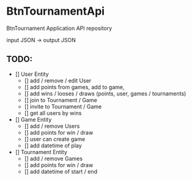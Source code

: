 # BtnTournamentApi 
BtnTournament Application API repository

input JSON -> output JSON

## TODO:
- [] User Entity
  - [] add / remove / edit User
  - [] add points from games, add to game, 
  - [] add wins / looses / draws (points, user, games / tournaments)
  - [] join to Tournament / Game
  - [] invite to Tournament / Game
  - [] get all users by wins
- [] Game Entity
  - [] add / remove Users
  - [] add points for win / draw
  - [] user can create game
  - [] add datetime of play
- [] Tournament Entity
  - [] add / remove Games
  - [] add points for win / draw
  - [] add datetime of start / end

